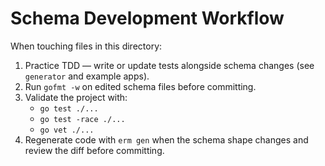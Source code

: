 # Schema Development Workflow

When touching files in this directory:

1. Practice TDD — write or update tests alongside schema changes (see `generator` and example apps).
2. Run `gofmt -w` on edited schema files before committing.
3. Validate the project with:
   - `go test ./...`
   - `go test -race ./...`
   - `go vet ./...`
4. Regenerate code with `erm gen` when the schema shape changes and review the diff before committing.
